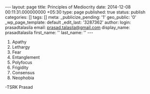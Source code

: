 --- layout: page title: Principles of Mediocrity date: 2014-12-08 00:11:31.000000000 +05:30 type: page published: true status: publish categories: [] tags: [] meta: \_publicize\_pending: '1' geo\_public: '0' \_wp\_page\_template: default \_edit\_last: '3287362' author: login: prasadtalasila email: prasad.talasila@gmail.com display\_name: prasadtalasila first\_name: '' last\_name: '' ---

1. Apathy
2. Lethargy
3. Fear
4. Entanglement
5. Polyfocus
6. Frigidity
7. Consensus
8. Neophobia

-TSRK Prasad

